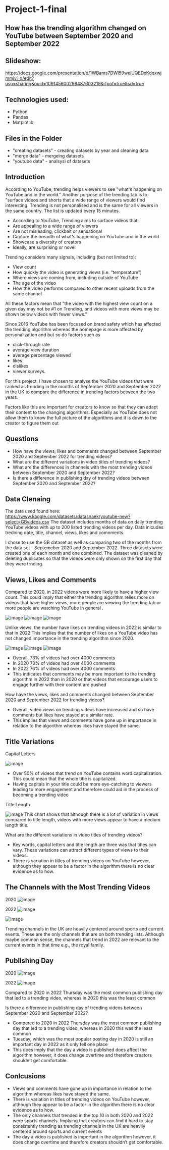 # Project-1-final
## How has the trending algorithm changed on YouTube between September 2020 and September 2022

## Slideshow:
https://docs.google.com/presentation/d/1WBams7DWl59welUQEDxKdqxwjmmjvi_o/edit?usp=sharing&ouid=109145600298487603219&rtpof=true&sd=true

## Technologies used:
* Python
* Pandas
* Matplotlib

## Files in the Folder
* "creating datasets" - creating datasets by year and cleaning data
* "merge data" - mergeing datasets
* "youtube data" - analsysi of datasets

## Introduction 
According to YouTube, trending helps viewers to see "what's happening on YouTube and in the world." Another purpose of the trending tab is to "surface videos and shorts that a wide range of viewers would find interesting. Trending is not personalised and is the same for all viewers in the same country. The list is updated every 15 minutes.
* According to YouTube, Trending aims to surface videos that:
* Are appealing to a wide range of viewers
* Are not misleading, clickbait or sensational
* Capture the breadth of what's happening on YouTube and in the world
* Showcase a diversity of creators
* Ideally, are surprising or novel

Trending considers many signals, including (but not limited to):
* View count
* How quickly the video is generating views (i.e. “temperature”)
* Where views are coming from, including outside of YouTube
* The age of the video
* How the video performs compared to other recent uploads from the same channel

All these factors mean that "the video with the highest view count on a given day may not be #1 on Trending, and videos with more views may be shown below videos with fewer views."

Since 2016 YouTube has been focused on brand safety which has affected the trending algorithm whereas the homepage is more affected by personalization and but so do factors such as 
* click-through rate
* average view duration
* average percentage viewed
* likes
* dislikes
* viewer surveys. 

For this project, I have chosen to analyse the YouTube videos that were ranked as trending in the months of September 2020 and September 2022 in the UK to compare the difference in trending factors between the two years.

Factors like this are important for creators to know so that they can adapt their content to the changing algorithms. Especially as YouTube does not allow them to know the full picture of the algorithms and it is down to the creator to figure them out

## Questions

* How have the views, likes and comments changed between September 2020 and September 2022 for trending videos?
* What are the different variations in video titles of trending videos?
* What are the differences in channels with the most trending videos between September 2020 and September 2022?
* Is there a difference in publishing day of trending videos between September 2020 and September 2022?


## Data Clenaing
The data used found here: https://www.kaggle.com/datasets/datasnaek/youtube-new?select=GBvideos.csv
The dataset includes months of data on daily trending YouTube videos with up to 200 listed trending videos per day. Data inlcudes tredning date, title, channel, views, likes and comnments.

I chose to use the GB dataset as well as comparing two of the months from the data set - Septemeber 2020 and September 2022. Three datasets were created one of each month and one combined. The dataset was cleaned by deleting duplicates so that the videos were only shown on the first day that they were trnding.

## Views, Likes and Comments
Compared to 2020, in 2022 videos were more likely to have a higher view count.
This could imply that either the trending algorithm relies more on videos that have higher views, more people are viewing the trending tab or more people are watching YouTube in general .

![image](https://user-images.githubusercontent.com/86980650/203623677-b5413349-c8f3-4144-9a1a-ede7cc54cb50.png)
![image](https://user-images.githubusercontent.com/86980650/203623691-4fe5dbb1-f624-41d0-8e33-7ba5da58e045.png)
![image](https://user-images.githubusercontent.com/86980650/203623718-981d4a7f-aa2a-4ca3-aed3-d6e0f10a5ed6.png)

Unlike views, the number have likes on trending videos in 2022 is similar to that in 2022
This implies that the number of likes on a YouTube video has not changed importance in the trending algorithm since 2020.

![image](https://user-images.githubusercontent.com/86980650/203624208-65fddaff-7fde-4f84-b439-39e298ddc1ff.png)
![image](https://user-images.githubusercontent.com/86980650/203624222-12d759c8-c215-4e6a-8f81-ebd70016fd67.png)
![image](https://user-images.githubusercontent.com/86980650/203624234-8003c324-31e4-4b85-8fc8-ccd935a2e2e7.png)

* Overall, 73% of videos had over 4000 comments
* In 2020 70% of videos had over 4000 comments
* In 2022 76% of videos had over 4000 comments
* This indicates that comments may be more important to the trending algorithm in 2022 than in 2020 or that videos that encourage users to engage further with their content are pushed 

How have the views, likes and comments changed between September 2020 and September 2022 for trending videos?
* Overall, video views on trending videos have increased and so have comments but likes have stayed at a similar rate.
* This implies that views and comments have gone up in importance in relation to the algorithm whereas likes have stayed the same.

## Title Variations

Capital Letters

![image](https://user-images.githubusercontent.com/86980650/203626738-aa57422c-1853-4a50-9d64-0f335b582ba8.png)
* Over 50% of videos that trend on YouTube contains word capitalization. This could mean that the whole title is capitalized. 
* Having capitals in your title could be more eye-catching to viewers leading to more engagement and therefore could aid in the process of becoming a trending video 

Title Length

![image](https://user-images.githubusercontent.com/86980650/203626871-09b8ec14-68f1-463d-98ed-430902f9a78e.png)
This chart shows that although there is a lot of variation in views compared to title length, videos with more views appear to have a medium length title.

What are the different variations in video titles of trending videos?
* Key words, capital letters and title length are three was that titles can vary. These variations can attract different types of views to their videos.
* There is variation in titles of trending videos on YouTube however, although they appear to be a factor in the algorithm there is no clear evidence as to how.  

## The Channels with the Most Trending Videos

2020
![image](https://user-images.githubusercontent.com/86980650/203627048-a9781525-a8dd-41ca-b947-8bc7a2c0fae7.png)

2022
![image](https://user-images.githubusercontent.com/86980650/203627082-32bcbafb-ab6a-4e98-bac6-3e9ec6e36162.png)

![image](https://user-images.githubusercontent.com/86980650/203627102-331d1cbf-8878-4cdf-956b-9e6479b3a04a.png)

Trending channels in the UK are heavily centered around sports and current events. These are the only channels that are on both trending lists. 
Although maybe common sense, the channels that trend in 2022 are relevant to the current events in that time e.g., the royal family.

## Publishing Day

2020
![image](https://user-images.githubusercontent.com/86980650/203627228-7ba6a919-3fd1-4558-bed3-ee165d62eb0f.png)

2022
![image](https://user-images.githubusercontent.com/86980650/203627247-8865ab8c-aef7-4a18-b810-92d870a6609b.png)

Compared to 2020 in 2022 Thursday was the most common publishing day that led to a trending video, whereas in 2020 this was the least common

Is there a difference in publishing day of trending videos between September 2020 and September 2022?
* Compared to 2020 in 2022 Thursday was the most common publishing day that led to a trending video, whereas in 2020 this was the least common
* Tuesday, which was the most popular posting day in 2020 is still an important day in 2022 as it only fell one place
* This does imply that the day a video is published does affect the algorithm however, it does change overtime and therefore creators shouldn’t get comfortable. 

## Conlcusions

* Views and comments have gone up in importance in relation to the algorithm whereas likes have stayed the same.
* There is variation in titles of trending videos on YouTube however, although they appear to be a factor in the algorithm there is no clear evidence as to how.  
* The only channels that trended in the top 10 in both 2020 and 2022 were sports channels. Implying that creators can find it hard to stay consistently trending as trending channels in the UK are heavily centered around sports and current events
* The day a video is published is important in the algorithm however, it does change overtime and therefore creators shouldn’t get comfortable. 

























